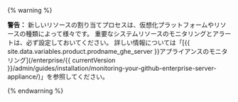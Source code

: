 {% warning %}

**警告：** 新しいリソースの割り当てプロセスは、仮想化プラットフォームやリソースの種類によって様々です。 重要なシステムリソースのモニタリングとアラートは、必ず設定しておいてください。 詳しい情報については「[{{ site.data.variables.product.prodname_ghe_server }}アプライアンスのモニタリング](/enterprise/{{ currentVersion }}/admin/guides/installation/monitoring-your-github-enterprise-server-appliance/)」を参照してください。

{% endwarning %}
